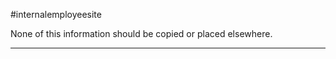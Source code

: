 #internalemployeesite

None of this information should be copied or placed elsewhere.


*****************************
